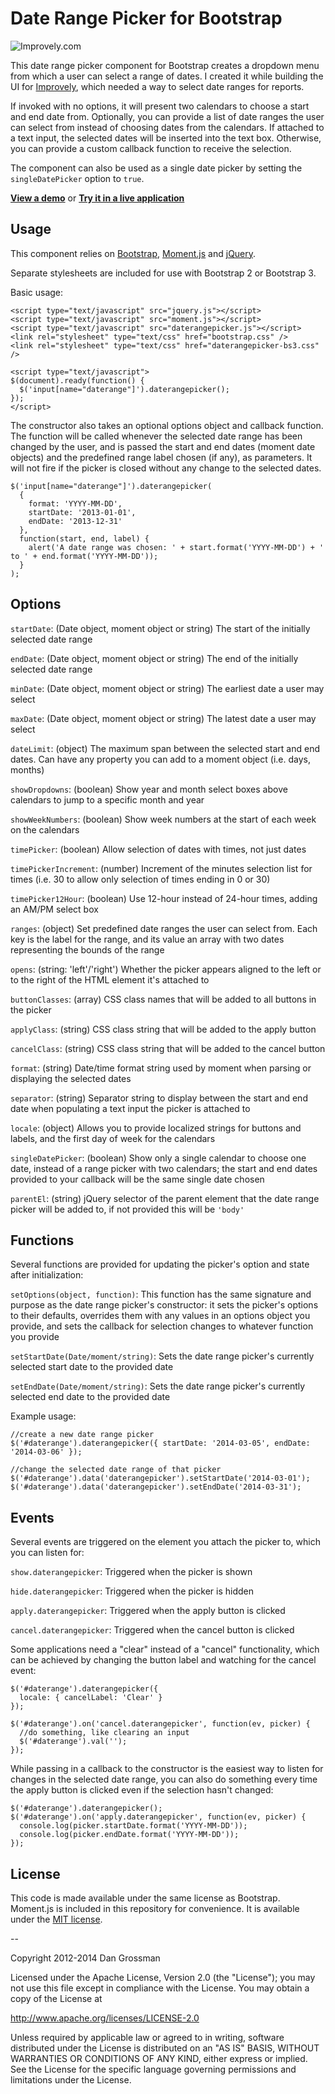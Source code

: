 # Date Range Picker for Bootstrap

![Improvely.com](http://i.imgur.com/LbAMf3D.png)

This date range picker component for Bootstrap creates a dropdown menu from which a user can
select a range of dates. I created it while building the UI for [Improvely](http://www.improvely.com), 
which needed a way to select date ranges for reports.

If invoked with no options, it will present two calendars to choose a start 
and end date from. Optionally, you can provide a list of date ranges the user can select from instead 
of choosing dates from the calendars. If attached to a text input, the selected dates will be inserted 
into the text box. Otherwise, you can provide a custom callback function to receive the selection.

The component can also be used as a single date picker by setting the `singleDatePicker` option to `true`.

**[View a demo](http://www.dangrossman.info/2012/08/20/a-date-range-picker-for-twitter-bootstrap/)** or **[Try it in a live application](https://demo.improvely.com/reports/mywebshop/overview)**

## Usage

This component relies on [Bootstrap](http://getbootstrap.com),
[Moment.js](http://momentjs.com/) and [jQuery](http://jquery.com/).

Separate stylesheets are included for use with Bootstrap 2 or Bootstrap 3.

Basic usage:

```
<script type="text/javascript" src="jquery.js"></script>
<script type="text/javascript" src="moment.js"></script>
<script type="text/javascript" src="daterangepicker.js"></script>
<link rel="stylesheet" type="text/css" href="bootstrap.css" />
<link rel="stylesheet" type="text/css" href="daterangepicker-bs3.css" />

<script type="text/javascript">
$(document).ready(function() {
  $('input[name="daterange"]').daterangepicker();
});
</script>
```

The constructor also takes an optional options object and callback function. The function will be called whenever 
the selected date range has been changed by the user, and is passed the start and end dates (moment date objects)
and the predefined range label chosen (if any), as parameters. It will not fire if the picker is closed without 
any change to the selected dates.

````
$('input[name="daterange"]').daterangepicker(
  { 
    format: 'YYYY-MM-DD',
    startDate: '2013-01-01',
    endDate: '2013-12-31'
  },
  function(start, end, label) {
    alert('A date range was chosen: ' + start.format('YYYY-MM-DD') + ' to ' + end.format('YYYY-MM-DD'));
  }
);
````

## Options

`startDate`: (Date object, moment object or string) The start of the initially selected date range

`endDate`: (Date object, moment object or string) The end of the initially selected date range

`minDate`: (Date object, moment object or string) The earliest date a user may select

`maxDate`: (Date object, moment object or string) The latest date a user may select

`dateLimit`: (object) The maximum span between the selected start and end dates. Can have any property you can add to a moment object (i.e. days, months)

`showDropdowns`: (boolean) Show year and month select boxes above calendars to jump to a specific month and year

`showWeekNumbers`: (boolean) Show week numbers at the start of each week on the calendars

`timePicker`: (boolean) Allow selection of dates with times, not just dates

`timePickerIncrement`: (number) Increment of the minutes selection list for times (i.e. 30 to allow only selection of times ending in 0 or 30)

`timePicker12Hour`: (boolean) Use 12-hour instead of 24-hour times, adding an AM/PM select box

`ranges`: (object) Set predefined date ranges the user can select from. Each key is the label for the range, and its value an array with two dates representing the bounds of the range

`opens`: (string: 'left'/'right') Whether the picker appears aligned to the left or to the right of the HTML element it's attached to

`buttonClasses`: (array) CSS class names that will be added to all buttons in the picker

`applyClass`: (string) CSS class string that will be added to the apply button

`cancelClass`: (string) CSS class string that will be added to the cancel button

`format`: (string) Date/time format string used by moment when parsing or displaying the selected dates

`separator`: (string) Separator string to display between the start and end date when populating a text input the picker is attached to

`locale`: (object) Allows you to provide localized strings for buttons and labels, and the first day of week for the calendars

`singleDatePicker`: (boolean) Show only a single calendar to choose one date, instead of a range picker with two calendars; the start and end dates provided to your callback will be the same single date chosen

`parentEl`: (string) jQuery selector of the parent element that the date range picker will be added to, if not provided this will be `'body'`

## Functions

Several functions are provided for updating the picker's option and state after initialization:

`setOptions(object, function)`: This function has the same signature and purpose as the date range picker's constructor: it sets the picker's options to their defaults, overrides them with any values in an options object you provide, and sets the callback for selection changes to whatever function you provide

`setStartDate(Date/moment/string)`: Sets the date range picker's currently selected start date to the provided date

`setEndDate(Date/moment/string)`: Sets the date range picker's currently selected end date to the provided date

Example usage:

````
//create a new date range picker
$('#daterange').daterangepicker({ startDate: '2014-03-05', endDate: '2014-03-06' });

//change the selected date range of that picker
$('#daterange').data('daterangepicker').setStartDate('2014-03-01');
$('#daterange').data('daterangepicker').setEndDate('2014-03-31');
````

## Events

Several events are triggered on the element you attach the picker to, which you can listen for:

`show.daterangepicker`: Triggered when the picker is shown

`hide.daterangepicker`: Triggered when the picker is hidden

`apply.daterangepicker`: Triggered when the apply button is clicked

`cancel.daterangepicker`: Triggered when the cancel button is clicked

Some applications need a "clear" instead of a "cancel" functionality, which can be achieved by changing the button label and watching for the cancel event:

````
$('#daterange').daterangepicker({
  locale: { cancelLabel: 'Clear' }  
});

$('#daterange').on('cancel.daterangepicker', function(ev, picker) {
  //do something, like clearing an input
  $('#daterange').val('');
});
````

While passing in a callback to the constructor is the easiest way to listen for changes in the selected date range, you can also do something every time the apply button is clicked even if the selection hasn't changed:

````
$('#daterange').daterangepicker();
$('#daterange').on('apply.daterangepicker', function(ev, picker) {
  console.log(picker.startDate.format('YYYY-MM-DD'));
  console.log(picker.endDate.format('YYYY-MM-DD'));
});
````

## License

This code is made available under the same license as Bootstrap. Moment.js is included in this repository
for convenience. It is available under the [MIT license](http://www.opensource.org/licenses/mit-license.php).

--

Copyright 2012-2014 Dan Grossman

Licensed under the Apache License, Version 2.0 (the "License");
you may not use this file except in compliance with the License.
You may obtain a copy of the License at

   http://www.apache.org/licenses/LICENSE-2.0

Unless required by applicable law or agreed to in writing, software
distributed under the License is distributed on an "AS IS" BASIS,
WITHOUT WARRANTIES OR CONDITIONS OF ANY KIND, either express or implied.
See the License for the specific language governing permissions and
limitations under the License.
